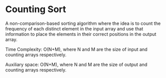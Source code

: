 # Counting Sort

A non-comparison-based sorting algorithm where the idea is to count the frequency of each distinct element
in the input array and use that information to place the elements in their correct positions in the output array.

Time Complexity: O(N+M), where N and M are the size of input and counting arrays respectively. 

Auxiliary space: O(N+M), where N and M are the size of output and counting arrays respectively. 
